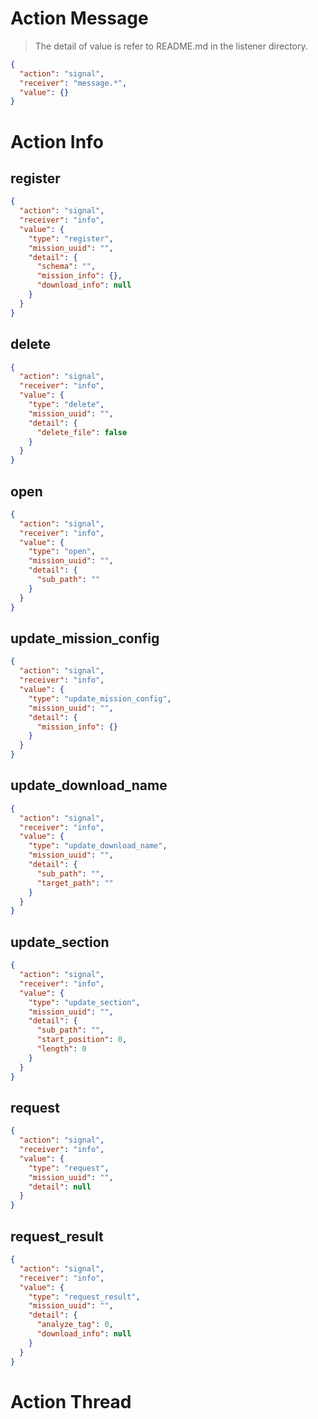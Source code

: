 # Action Message
> The detail of value is refer to README.md in the listener directory.
```json
{
  "action": "signal",
  "receiver": "message.*",
  "value": {}
}
```

# Action Info
## register
```json
{
  "action": "signal",
  "receiver": "info",
  "value": {
    "type": "register",
    "mission_uuid": "",
    "detail": {
      "schema": "",
      "mission_info": {},
      "download_info": null
    }
  }
}
```

## delete
```json
{
  "action": "signal",
  "receiver": "info",
  "value": {
    "type": "delete",
    "mission_uuid": "",
    "detail": {
      "delete_file": false
    }
  }
}
```

## open
```json
{
  "action": "signal",
  "receiver": "info",
  "value": {
    "type": "open",
    "mission_uuid": "",
    "detail": {
      "sub_path": ""
    }
  }
}
```

## update_mission_config
```json
{
  "action": "signal",
  "receiver": "info",
  "value": {
    "type": "update_mission_config",
    "mission_uuid": "",
    "detail": {
      "mission_info": {}
    }
  }
}
```

## update_download_name
```json
{
  "action": "signal",
  "receiver": "info",
  "value": {
    "type": "update_download_name",
    "mission_uuid": "",
    "detail": {
      "sub_path": "",
      "target_path": ""
    }
  }
}
```

## update_section
```json
{
  "action": "signal",
  "receiver": "info",
  "value": {
    "type": "update_section",
    "mission_uuid": "",
    "detail": {
      "sub_path": "",
      "start_position": 0,
      "length": 0
    }
  }
}
```

## request
```json
{
  "action": "signal",
  "receiver": "info",
  "value": {
    "type": "request",
    "mission_uuid": "",
    "detail": null
  }
}
```

## request_result
```json
{
  "action": "signal",
  "receiver": "info",
  "value": {
    "type": "request_result",
    "mission_uuid": "",
    "detail": {
      "analyze_tag": 0,
      "download_info": null
    }
  }
}
```

# Action Thread
